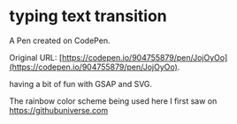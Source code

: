 # typing text transition

A Pen created on CodePen.

Original URL: [https://codepen.io/904755879/pen/JojOyOo](https://codepen.io/904755879/pen/JojOyOo).

having a bit of fun with GSAP and SVG.

The rainbow color scheme being used here I first saw on https://githubuniverse.com